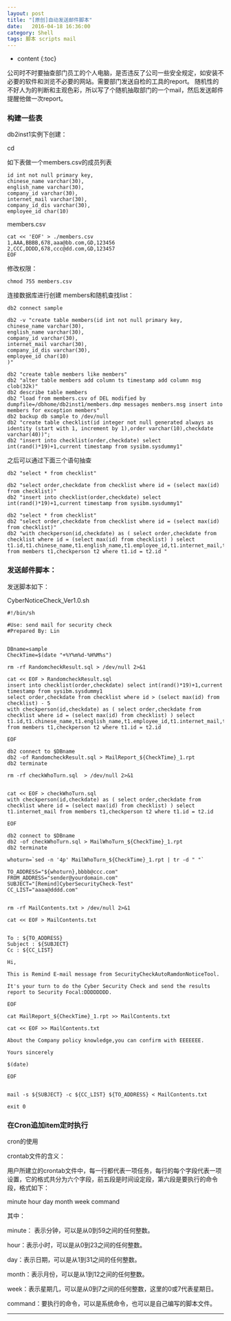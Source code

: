 ```yaml
---
layout: post
title: "[原创]自动发送邮件脚本"
date:   2016-04-18 16:36:00
category: Shell
tags: 脚本 scripts mail
---
```


* content
{:toc}

公司时不时要抽查部门员工的个人电脑，是否违反了公司一些安全规定，如安装不必要的软件和浏览不必要的网站。需要部门发送自检的工具的report。
随机性的不好人为的判断和主观色彩，所以写了个随机抽取部门的一个mail，然后发送邮件提醒他做一次report。




### 构建一些表

db2inst1实例下创建：

cd

如下表做一个members.csv的成员列表

	id int not null primary key,
	chinese_name varchar(30),
	english_name varchar(30),
	company_id varchar(30),
	internet_mail varchar(30),
	company_id_dis varchar(30),
	employee_id char(10)

members.csv

	cat << 'EOF' > ./members.csv
	1,AAA,BBBB,678,aaa@bb.com,GD,123456
	2,CCC,DDDD,678,ccc@dd.com,GD,123457
	EOF

 
修改权限：
	
	chmod 755 members.csv


连接数据库进行创建	members和随机查找list：
	
	db2 connect sample

	db2 -v "create table members(id int not null primary key,
	chinese_name varchar(30),
	english_name varchar(30),
	company_id varchar(30),
	internet_mail varchar(30),
	company_id_dis varchar(30),
	employee_id char(10)
	)"

	db2 "create table members like members"
	db2 "alter table members add column ts timestamp add column msg clob(32k)"
	db2 describe table members
	db2 "load from members.csv of DEL modified by dumpfile=/dbhome/db2inst1/members.dmp messages members.msg insert into members for exception members"
	db2 backup db sample to /dev/null
	db2 "create table checklist(id integer not null generated always as identity (start with 1, increment by 1),order varchar(10),checkdate varchar(40))";
	db2 "insert into checklist(order,checkdate) select int(rand()*19)+1,current timestamp from sysibm.sysdummy1"

 

之后可以通过下面三个语句抽查

	db2 "select * from checklist"

	db2 "select order,checkdate from checklist where id = (select max(id) from checklist)"
	db2 "insert into checklist(order,checkdate) select int(rand()*19)+1,current timestamp from sysibm.sysdummy1"

	db2 "select * from checklist"
	db2 "select order,checkdate from checklist where id = (select max(id) from checklist)"
	db2 "with checkperson(id,checkdate) as ( select order,checkdate from checklist where id = (select max(id) from checklist) ) select t1.id,t1.chinese_name,t1.english_name,t1.employee_id,t1.internet_mail,t2.checkdate from members t1,checkperson t2 where t1.id = t2.id " 

### 发送邮件脚本：



发送脚本如下：

CyberNoticeCheck_Ver1.0.sh

	#!/bin/sh

	#Use: send mail for security check
	#Prepared By: Lin


	DBname=sample
	CheckTime=$(date "+%Y%m%d-%H%M%s")

	rm -rf RandomcheckResult.sql > /dev/null 2>&1

	cat << EOF > RandomcheckResult.sql  
	insert into checklist(order,checkdate) select int(rand()*19)+1,current timestamp from sysibm.sysdummy1
	select order,checkdate from checklist where id > (select max(id) from checklist) - 5
	with checkperson(id,checkdate) as ( select order,checkdate from checklist where id = (select max(id) from checklist) ) select t1.id,t1.chinese_name,t1.english_name,t1.employee_id,t1.internet_mail,t2.checkdate from members t1,checkperson t2 where t1.id = t2.id

	EOF

	db2 connect to $DBname
	db2 -of RandomcheckResult.sql > MailReport_${CheckTime}_1.rpt
	db2 terminate

	rm -rf checkWhoTurn.sql  > /dev/null 2>&1


	cat << EOF > checkWhoTurn.sql
	with checkperson(id,checkdate) as ( select order,checkdate from checklist where id = (select max(id) from checklist) ) select t1.internet_mail from members t1,checkperson t2 where t1.id = t2.id

	EOF

	db2 connect to $DBname
	db2 -of checkWhoTurn.sql > MailWhoTurn_${CheckTime}_1.rpt
	db2 terminate

	whoturn=`sed -n '4p' MailWhoTurn_${CheckTime}_1.rpt | tr -d " "`

	TO_ADDRESS="${whoturn},bbbb@ccc.com"
	FROM_ADDRESS="sender@yourdomain.com"
	SUBJECT="[Remind]CyberSecurityCheck-Test"
	CC_LIST="aaaa@dddd.com"


	rm -rf MailContents.txt > /dev/null 2>&1

	cat << EOF > MailContents.txt


	To : ${TO_ADDRESS}
	Subject : ${SUBJECT}
	Cc : ${CC_LIST}

	Hi,

	This is Remind E-mail message from SecurityCheckAutoRamdonNoticeTool.

	It's your turn to do the Cyber Security Check and send the results report to Security Focal:DDDDDDDD.

	EOF

	cat MailReport_${CheckTime}_1.rpt >> MailContents.txt

	cat << EOF >> MailContents.txt

	About the Company policy knowledge,you can confirm with EEEEEEE.

	Yours sincerely

	$(date)

	EOF


	mail -s ${SUBJECT} -c ${CC_LIST} ${TO_ADDRESS} < MailContents.txt

	exit 0 

### 在Cron追加item定时执行


cron的使用


crontab文件的含义：

用户所建立的crontab文件中，每一行都代表一项任务，每行的每个字段代表一项设置，它的格式共分为六个字段，前五段是时间设定段，第六段是要执行的命令段，格式如下：

minute   hour   day   month   week   command

其中：

minute： 表示分钟，可以是从0到59之间的任何整数。

hour：表示小时，可以是从0到23之间的任何整数。

day：表示日期，可以是从1到31之间的任何整数。

month：表示月份，可以是从1到12之间的任何整数。

week：表示星期几，可以是从0到7之间的任何整数，这里的0或7代表星期日。

command：要执行的命令，可以是系统命令，也可以是自己编写的脚本文件。


---

